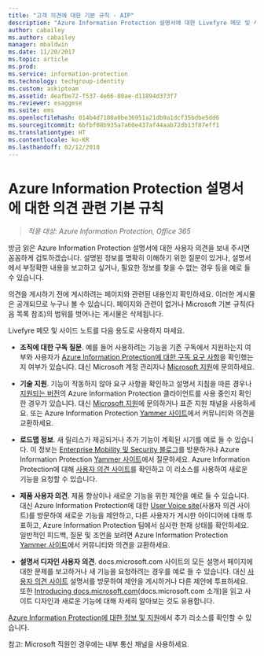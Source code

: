 ```yaml
---
title: "고객 의견에 대한 기본 규칙 - AIP"
description: "Azure Information Protection 설명서에 대한 Livefyre 메모 및 사이드바의 범위 및 용도"
author: cabailey
ms.author: cabailey
manager: mbaldwin
ms.date: 11/20/2017
ms.topic: article
ms.prod: 
ms.service: information-protection
ms.technology: techgroup-identity
ms.custom: askipteam
ms.assetid: 4eafbe72-f537-4e66-80ae-d11894d373f7
ms.reviewer: esaggese
ms.suite: ems
ms.openlocfilehash: 014b4d7100a0be36951a21db9a1dcf35bdbe5dd6
ms.sourcegitcommit: 6bfbf08b935a7a60e437af44aab72db13f87eff1
ms.translationtype: HT
ms.contentlocale: ko-KR
ms.lasthandoff: 02/12/2018
---
```

# <a name="house-rules-for-comments-on-the-azure-information-protection-documentation"></a>Azure Information Protection 설명서에 대한 의견 관련 기본 규칙

>*적용 대상: Azure Information Protection, Office 365*

방금 읽은 Azure Information Protection 설명서에 대한 사용자 의견을 보내 주시면 꼼꼼하게 검토하겠습니다. 설명된 정보를 명확히 이해하기 위한 질문이 있거나, 설명서에서 부정확한 내용을 보고하고 싶거나, 필요한 정보를 찾을 수 없는 경우 등을 예로 들 수 있습니다. 

의견을 게시하기 전에 게시하려는 페이지와 관련된 내용인지 확인하세요. 이러한 게시물은 공개되므로 누구나 볼 수 있습니다. 페이지와 관련이 없거나 Microsoft 기본 규칙(다음 목록 참조)의 범위를 벗어나는 게시물은 삭제됩니다.
 
Livefyre 메모 및 사이드 노트를 다음 용도로 사용하지 마세요.
 
- **조직에 대한 구독 질문**. 예를 들어 사용하려는 기능을 기존 구독에서 지원하는지 여부와 사용자가 [Azure Information Protection에 대한 구독 요구 사항](./get-started/requirements.md#subscription-for-azure-information-protection)을 확인했는지 여부가 있습니다. 대신 Microsoft 계정 관리자나 [Microsoft 지원](./get-started/information-support.md#to-contact-microsoft-support)에 문의하세요.

- **기술 지원**. 기능이 작동하지 않아 요구 사항을 확인하고 설명서 지침을 따른 경우나 [지원되는 버전](./rms-client/client-version-release-history.md#servicing-information-and-timelines)의 Azure Information Protection 클라이언트를 사용 중인지 확인한 경우가 있습니다. 대신 [Microsoft 지원](./get-started/information-support.md#to-contact-microsoft-support)에 문의하거나 표준 지원 채널을 사용하세요. 또는 Azure Information Protection [Yammer 사이트](https://www.yammer.com/AskIPTeam)에서 커뮤니티와 의견을 교환하세요.

- **로드맵 정보**. 새 릴리스가 제공되거나 추가 기능이 계획된 시기를 예로 들 수 있습니다. 이 정보는 [Enterprise Mobility 및 Security 블로그](https://cloudblogs.microsoft.com/enterprisemobility/?product=azure-information-protection,azure-rights-management-services)를 방문하거나 Azure Information Protection [Yammer 사이트](https://www.yammer.com/AskIPTeam)에서 질문하세요. Azure Information Protection에 대해 [사용자 의견 사이트](https://msip.uservoice.com)를 확인하고 이 리소스를 사용하여 새로운 기능을 요청할 수 있습니다.

- **제품 사용자 의견**. 제품 향상이나 새로운 기능을 위한 제안을 예로 들 수 있습니다. 대신 Azure Information Protection에 대한 [User Voice site](https://msip.uservoice.com)(사용자 의견 사이트)를 방문하여 새로운 기능을 제안하고, 다른 사용자가 게시한 아이디어에 대해 투표하고, Azure Information Protection 팀에서 심사한 현재 상태를 확인하세요. 일반적인 피드백, 질문 및 조언을 보려면 Azure Information Protection [Yammer 사이트](https://www.yammer.com/AskIPTeam)에서 커뮤니티와 의견을 교환하세요. 

- **설명서 디자인 사용자 의견**. docs.microsoft.com 사이트의 모든 설명서 페이지에 대한 문제를 보고하거나 새 기능을 요청하려는 경우를 예로 들 수 있습니다. 대신 [사용자 의견 사이트](https://msdocs.uservoice.com/forums/364242-general-site-feedback) 설명서를 방문하여 제안을 게시하거나 다른 제안에 투표하세요. 또한 [Introducing docs.microsoft.com](/teamblog/introducing-docs-microsoft-com/)(docs.microsoft.com 소개)을 읽고 사이트 디자인과 새로운 기능에 대해 자세히 알아보는 것도 유용합니다.

[Azure Information Protection에 대한 정보 및 지원](./get-started/information-support.md)에서 추가 리소스를 확인할 수 있습니다. 

참고: Microsoft 직원인 경우에는 내부 통신 채널을 사용하세요.

